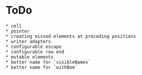 # ToDo
    * cell
    * pointer
    * creating missed elements at preceding positions
    * writer adapters
    * configurable escape
    * configurable row end
    * mutable elements
    * better name for `visibleNames`
    * better name for `withBom`